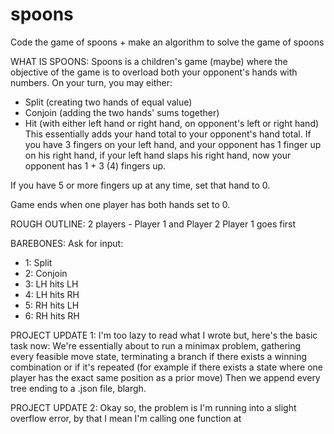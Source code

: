 # spoons
Code the game of spoons + make an algorithm to solve the game of spoons

WHAT IS SPOONS:
Spoons is a children's game (maybe) where the objective of the game is to overload both your opponent's hands with numbers.
On your turn, you may either:
- Split (creating two hands of equal value)
- Conjoin (adding the two hands' sums together)
- Hit (with either left hand or right hand, on opponent's left or right hand)
    This essentially adds your hand total to your opponent's hand total.  If you have 3 fingers on your left hand, and your opponent has 1 finger up on his right hand, if your left hand slaps his right hand, now your opponent has 1 + 3 (4) fingers up.

If you have 5 or more fingers up at any time, set that hand to 0.
    
Game ends when one player has both hands set to 0.

ROUGH OUTLINE:
2 players - Player 1 and Player 2
Player 1 goes first

BAREBONES:
Ask for input:
- 1: Split
- 2: Conjoin
- 3: LH hits LH
- 4: LH hits RH
- 5: RH hits LH
- 6: RH hits RH

PROJECT UPDATE 1:
I'm too lazy to read what I wrote but, here's the basic task now:
We're essentially about to run a minimax problem, gathering every feasible move state, terminating a branch if there exists a winning combination or if it's repeated (for example if there exists a state where one player has the exact same position as a prior move)
Then we append every tree ending to a .json file, blargh.


PROJECT UPDATE 2:
Okay so, the problem is I'm running into a slight overflow error,
by that I mean I'm calling one function at 